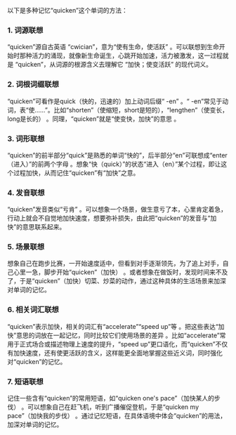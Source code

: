 以下是多种记忆“quicken”这个单词的方法：
### 1. 词源联想
 “quicken”源自古英语 “cwician”，意为“使有生命，使活跃” 。可以联想到生命开始时那种活力的涌现，就像新生命诞生，心跳开始加速，活力被激发，这一过程就是 “quicken”，从词源的根源含义去理解它 “加快；使变活跃” 的现代词义。

### 2. 词根词缀联想
 “quicken”可看作是quick（快的，迅速的）加上动词后缀“ -en” 。“ -en”常见于动词，表“使……”。比如“shorten”（使缩短，short是短的），“lengthen”（使变长，long是长的） 。同理，“quicken”就是“使变快，加快”的意思 。

### 3. 词形联想
 “quicken”的前半部分“quick”是熟悉的单词“快的”，后半部分“en”可联想成“enter（进入）”的前两个字母 。想象“快（quick）”的状态“进入（en）”某个过程，即让这个过程加快，从而记住“quicken”有“加快”之意。

### 4. 发音联想
 “quicken”发音类似“亏肯” 。可以想象一个场景，做生意亏了本，心里肯定着急，行动上就会不自觉地加快速度，想要弥补损失，由此把“quicken”的发音与“加快”的意思联系起来。

### 5. 场景联想
想象自己在跑步比赛，一开始速度适中，但看到对手逐渐领先，为了追上对手，自己心里一急，脚步开始“quicken”（加快） 。或者想象在做饭时，发现时间来不及了，于是“quicken”（加快）切菜、炒菜的动作，通过这种具体的生活场景来加深对单词的记忆。

### 6. 相关词汇联想
 “quicken”表示加快，相关的词汇有“accelerate”“speed up”等 。把这些表达“加快”意思的词放在一起记忆，同时比较它们使用场景的差异 。比如“accelerate”常用于正式场合或描述物理上速度的提升，“speed up”更口语化，而“quicken”不仅有加快速度，还有使更活跃的含义，这样能更全面地掌握这些近义词，同时强化对“quicken”的记忆。

### 7. 短语联想
记住一些含有“quicken”的常用短语，如“quicken one's pace”（加快某人的步伐） 。可以想象自己在赶飞机，听到广播催促登机，于是“quicken my pace”（加快我的步伐） 。通过记忆短语，在具体语境中体会“quicken”的用法，加深对单词的记忆。 